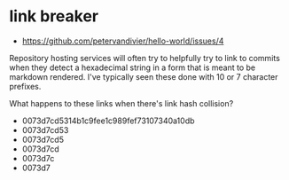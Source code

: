 # link breaker

- https://github.com/petervandivier/hello-world/issues/4

Repository hosting services will often try to helpfully try to link to commits when they detect a hexadecimal string in a form that is meant to be markdown rendered. I've typically seen these done with 10 or 7 character prefixes. 

What happens to these links when there's link hash collision?

- 0073d7cd5314b1c9fee1c989fef73107340a10db
- 0073d7cd53
- 0073d7cd5
- 0073d7cd
- 0073d7c
- 0073d7
